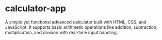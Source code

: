 # calculator-app
A simple yet functional advanced calculator built with HTML, CSS, and JavaScript. It supports basic arithmetic operations like addition, subtraction, multiplication, and division with real-time input handling.
